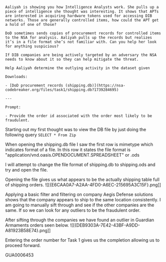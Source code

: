 
```
Aaliyah is showing you how Intelligence Analysts work. She pulls up a piece of intelligence she thought was interesting. It shows that APTs are interested in acquiring hardware tokens used for accessing DIB networks. Those are generally controlled items, how could the APT get a hold of one of those?

DoD sometimes sends copies of procurement records for controlled items to the NSA for analysis. Aaliyah pulls up the records but realizes it’s in a file format she’s not familiar with. Can you help her look for anything suspicious?

If DIB companies are being actively targeted by an adversary the NSA needs to know about it so they can help mitigate the threat.

Help Aaliyah determine the outlying activity in the dataset given

Downloads:

- [DoD procurement records (shipping.db)](https://nsa-codebreaker.org/files/task1/shipping.db?1739284695)

---

Prompt:

- Provide the order id associated with the order most likely to be fraudulent.
```

Starting out my first thought was to view the DB file by just doing the following query `SELECT * From Zip`

When opening the shipping.db file I saw the first row is mimetype which indicates format of a file. In this row it states the file format is "application/vnd.oasis.OPENDOCUMENT.SPREADSHEET" or .ods

I will attempt to change the file format of shipping.db to shipping.ods and try and open the file.

Opening the file gives us what appears to be the actually shipping table full of shipping orders.
![[{E6CAA0A7-A2AA-4FD0-A6EC-215695A3C15F}.png]]

Applying a basic filter and filtering on company Aegis Defense solutions shows that the company appears to ship to the same location consistently. I am going to manually sift through and see if the other companies are the same. If so we can look for any outliers to be the fraudulent order.

After sifting through the companies we have found an outlier in Guardian Armaments orders seen below.
![[{DEB9303A-7E42-43BF-A9DD-A81923B58E74}.png]]

Entering the order number for Task 1 gives us the completion allowing us to proceed forward.

GUA0006453